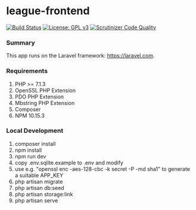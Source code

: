 league-frontend
===============
[![Build Status](https://travis-ci.org/samtny/league-frontend.svg?branch=master)](https://travis-ci.org/samtny/league-frontend) [![License: GPL v3](https://img.shields.io/badge/License-GPLv3-blue.svg)](https://www.gnu.org/licenses/gpl-3.0) [![Scrutinizer Code Quality](https://scrutinizer-ci.com/g/samtny/league-frontend/badges/quality-score.png?b=master)](https://scrutinizer-ci.com/g/samtny/league-frontend/?branch=master)

### Summary

This app runs on the Laravel framework: https://laravel.com.

### Requirements

1. PHP >= 7.1.3
1. OpenSSL PHP Extension
1. PDO PHP Extension
1. Mbstring PHP Extension
1. Composer
1. NPM 10.15.3

### Local Development

1. composer install
1. npm install
1. npm run dev
1. copy .env.sqlite.example to .env and modify
1. use e.g. "openssl enc -aes-128-cbc -k secret -P -md sha1" to generate a suitable APP_KEY
1. php artisan migrate
1. php artisan db:seed
1. php artisan storage:link
1. php artisan serve
